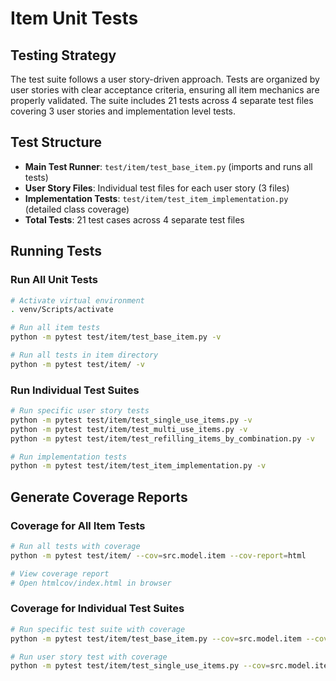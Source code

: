 # Item Unit Tests

## Testing Strategy

The test suite follows a user story-driven approach. 
Tests are organized by user stories with clear acceptance criteria, ensuring all item mechanics are properly validated. 
The suite includes 21 tests across 4 separate test files covering 3 user stories and implementation level tests.

## Test Structure
- **Main Test Runner**: `test/item/test_base_item.py` (imports and runs all tests)
- **User Story Files**: Individual test files for each user story (3 files)
- **Implementation Tests**: `test/item/test_item_implementation.py` (detailed class coverage)
- **Total Tests**: 21 test cases across 4 separate test files

## Running Tests

### Run All Unit Tests
```bash
# Activate virtual environment
. venv/Scripts/activate

# Run all item tests
python -m pytest test/item/test_base_item.py -v

# Run all tests in item directory
python -m pytest test/item/ -v
```

### Run Individual Test Suites
```bash
# Run specific user story tests
python -m pytest test/item/test_single_use_items.py -v
python -m pytest test/item/test_multi_use_items.py -v
python -m pytest test/item/test_refilling_items_by_combination.py -v

# Run implementation tests
python -m pytest test/item/test_item_implementation.py -v
```

## Generate Coverage Reports

### Coverage for All Item Tests
```bash
# Run all tests with coverage
python -m pytest test/item/ --cov=src.model.item --cov-report=html

# View coverage report
# Open htmlcov/index.html in browser
```

### Coverage for Individual Test Suites
```bash
# Run specific test suite with coverage
python -m pytest test/item/test_base_item.py --cov=src.model.item --cov-report=html

# Run user story test with coverage
python -m pytest test/item/test_single_use_items.py --cov=src.model.item --cov-report=html
```